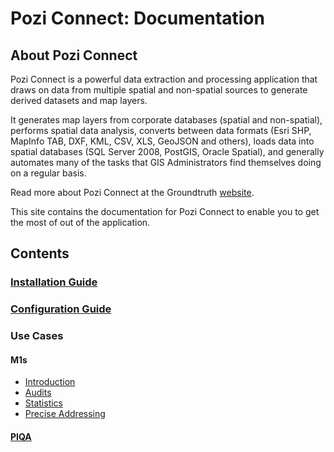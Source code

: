 # Pozi Connect: Documentation

## About Pozi Connect

Pozi Connect is a powerful data extraction and processing application that draws on data from multiple spatial and non-spatial sources to generate derived datasets and map layers.

It generates map layers from corporate databases (spatial and non-spatial), performs spatial data analysis, converts between data formats (Esri SHP, MapInfo TAB, DXF, KML, CSV, XLS, GeoJSON and others), loads data into spatial databases (SQL Server 2008, PostGIS, Oracle Spatial), and generally automates many of the tasks that GIS Administrators find themselves doing on a regular basis.

Read more about Pozi Connect at the Groundtruth [website](http://www.groundtruth.com.au/pozi-connect/).

This site contains the documentation for Pozi Connect to enable you to get the most of out of the application.

## Contents

### [Installation Guide](/poziconnect/installation)
### [Configuration Guide](/poziconnect/configuration)
### Use Cases

#### M1s
* [Introduction](/poziconnect/m1s)
* [Audits](/poziconnect/m1s/audits)
* [Statistics](/poziconnect/m1s/statistics)
* [Precise Addressing](/poziconnect/m1s/precise-addressing)

#### [PIQA](/poziconnect/piqa)
